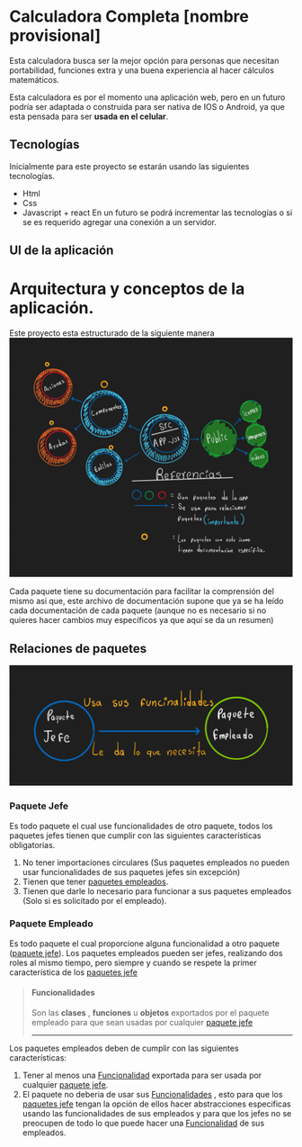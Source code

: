 # Calculadora Completa [nombre provisional]
Esta calculadora busca ser la mejor opción para personas que necesitan portabilidad, funciones extra y una buena experiencia al hacer cálculos matemáticos.

Esta calculadora es por el momento una aplicación web, pero en un futuro podría ser adaptada o construida para ser nativa de IOS o Android, ya que esta pensada para ser __usada en el celular__.

## Tecnologías
Inicialmente para este proyecto se estarán usando las siguientes tecnologías.
* Html
* Css
* Javascript + react
En un futuro se podrá incrementar las tecnologías o si se es requerido agregar una conexión a un servidor.

## UI de la aplicación

# Arquitectura y conceptos de la aplicación.
Este proyecto esta estructurado de la siguiente manera
![arquitectura de la aplicación](/recursos-documentacion//imagenes/arquitectura-proyecto.png)

Cada paquete tiene su documentación para facilitar la comprensión del mismo asi que, este archivo de documentación supone que ya se ha leído cada documentación de cada paquete (aunque no es necesario si no quieres hacer cambios muy específicos ya que aquí se da un resumen)

## Relaciones de paquetes
![relación de paquetes](/recursos-documentacion/imagenes/relacion-paquetes.png)

### Paquete Jefe
Es todo paquete el cual use funcionalidades de otro paquete, todos los paquetes jefes tienen que cumplir con las siguientes características obligatorias.

1. No tener importaciones circulares (Sus paquetes empleados no pueden usar funcionalidades de sus paquetes jefes sin excepción)
1. Tienen que tener [paquetes empleados](#paquete-empleado).
1. Tienen que darle lo necesario para funcionar a sus paquetes empleados (Solo si es solicitado por el empleado).

### Paquete Empleado
Es todo paquete el cual proporcione alguna funcionalidad a otro paquete ([paquete jefe](#paquete-jefe)).
Los paquetes empleados pueden ser jefes, realizando dos roles al mismo tiempo, pero siempre y cuando se respete la primer característica de los [paquetes jefe](#paquete-jefe)

> #### Funcionalidades
> Son las __clases__ , __funciones__ u __objetos__ exportados por el paquete empleado para que sean usadas por cualquier [paquete jefe](#paquete-jefe) <hr>

Los paquetes empleados deben de cumplir con las siguientes características:



1. Tener al menos una [Funcionalidad](#funcionalidades) exportada para ser usada por cualquier [paquete jefe](#paquete-jefe).
1. El paquete no deberia de usar sus [Funcionalidades](#funcionalidades) , esto para que los [paquetes jefe](#paquete-jefe) tengan la opción de ellos hacer abstracciones especificas usando las funcionalidades de sus empleados y para que los jefes no se preocupen de todo lo que puede hacer una [Funcionalidad](#funcionalidades) de sus empleados.
